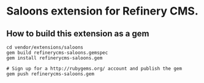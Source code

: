 # Saloons extension for Refinery CMS.

## How to build this extension as a gem

    cd vendor/extensions/saloons
    gem build refinerycms-saloons.gemspec
    gem install refinerycms-saloons.gem

    # Sign up for a http://rubygems.org/ account and publish the gem
    gem push refinerycms-saloons.gem